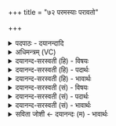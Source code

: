 +++
title = "७२ परमस्याः परावतो"

+++
<details><summary>पदपाठः - दयानन्दादि</summary>

प॒र॒मस्याः॑। प॒रा॒वत॒ इति॑ परा॒ऽवतः॑। रो॒हिद॑श्व॒ इति॑ रो॒हित्ऽअ॑श्वः। इ॒ह। आ। ग॒हि॒। पु॒री॒ष्यः᳖। पु॒रु॒प्रि॒य इति॑ पुरुऽप्रि॒यः। अग्ने॑। त्वम्। त॒र॒। मृधः॑। ७२।
</details>

<details><summary>अधिमन्त्रम् (VC)</summary>

- अग्निर्देवता
- वारुणिर्ऋषिः
- भुरिगुष्णिक्
- ऋषभः
</details>

<details><summary>दयानन्द-सरस्वती (हि) - विषयः</summary>

फिर वह स्त्री अपने स्वामी से क्या-क्या कहे, इस विषय का उपदेश अगले मन्त्र में किया है ॥
</details>

<details><summary>दयानन्द-सरस्वती (हि) - पदार्थः</summary>

पदार्थान्वयभाषाः -  हे (अग्ने) पावक के समान तेजस्विन् विज्ञानयुक्त पते ! (रोहिदश्वः) अग्नि आदि पदार्थों से युक्त वाहनों से युक्त (पुरीष्यः) पालने में श्रेष्ठ (पुरुप्रियः) बहुत मनुष्यों की प्रीति रखनेवाले (त्वम्) आप (इह) इस गृहाश्रम में (परावतः) दूर देश से (परमस्याः) अति उत्तम गुण, रूप और स्वभाववाली कन्या की कीर्ति सुन के (आगहि) आइये और उस के साथ (मृधः) दूसरों के पदार्थों की आकाङ्क्षा करने हारे शत्रुओं का (तर) तिरस्कार कीजिये ॥७२ ॥
</details>

<details><summary>दयानन्द-सरस्वती (हि) - भावार्थः</summary>

भावार्थभाषाः -  मनुष्यों को चाहिये कि अपनी कन्या वा पुत्र का समीप देश में विवाह कभी न करें। जितना ही दूर विवाह किया जावे, उतना ही अधिक सुख होवे, निकट करने में कलह ही होता है ॥७२ ॥
</details>

<details><summary>दयानन्द-सरस्वती (सं) - विषयः</summary>

पुनः सा स्वस्वामिनं प्रति किं किमादिशेदित्याह ॥
</details>

<details><summary>दयानन्द-सरस्वती (सं) - पदार्थः</summary>

पदार्थान्वयभाषाः -  हे अग्ने पावक इव तेजस्विन् स्वामिन् ! रोहिदश्वः पुरीष्यः पुरुप्रियस्त्वमिह परावतो देशात् परमस्याः कन्यायाः कीर्त्तिं श्रुत्वाऽऽगहि तया प्राप्तया सह मृधस्तर ॥७२ ॥
</details>

<details><summary>दयानन्द-सरस्वती (सं) - भावार्थः</summary>

भावार्थभाषाः -  मनुष्यैः स्वस्याः कन्यायाः पुत्रस्य वा समीपदेशे विवाहः कदाचिन्नैव कार्य्यः। यावद्दूरे विवाहः क्रियते तावदेवाऽधिकं सुखं जायते, निकटे कलह एव ॥७२ ॥
</details>

<details><summary>सविता जोशी ← दयानन्दः (म) - भावार्थः</summary>

भावार्थभाषाः -  माणसाने आपल्या मुलाचा किंवा मुलीचा जवळच्या प्रदेशातील मुलामुलींबरोबर विवाह कधीही करू नये. जेवढा दूर विवाह केला तेवढे अधिक सुख होते. जवळ विवाह केल्यास कलहच निर्माण होतो.
</details>